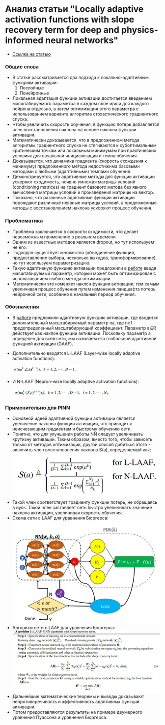 # Анализ статьи "Locally adaptive activation functions with slope recovery term for deep and physics-informed neural networks"

- [Ссылка на статью](https://arxiv.org/pdf/1909.12228.pdf)

### Общие слова
- В статье рассматривается два подхода к локально-адаптивным функциям активации:    
    1. Послойные
    2. Понейронные
- Локальная адаптация функции активации достигается введением масштабируемого параметра в каждом слое и/или для каждого нейрона отдельно, а затем оптимизация этого параметра с использованием варианта алгоритма стохастического градиентного спуска.
- Чтобы увеличить скорость обучения, в функцию потерь добавляется член восстановления наклона на основе наклона функции активации.
- Математически доказывается, что в предложенном методе алгоритмы градиентного спуска не стягиваются к субоптимальным критическим точкам или локальным минимумам при практических условиях для начальной инициализации и темпа обучения. 
- Доказывается, что динамика градиента (скорость схождения к минимуму) предложенного метода недостижима базовыми методами с любыми (адаптивными) темпами обучения. 
- Демонстрируется, что адаптивные методы для функции активации ускоряют сходимость, неявно умножая матрицы условий (conditioning matrices) на градиент базового метода без явного вычисления матрицы условий и произведения матрицы на вектор. 
- Показано, что различные адаптивные функции активации порождают различные неявные матрицы условий, а предложенные методы с восстановлением наклона ускоряют процесс обучения.

### Проблематика
- Проблема заключается в скорости сходимости, что делает невозможным применение в реальном времени.
- Одним из известных методов является dropout, но тут используем не его.
- Подходов существует множество (объединение функций, предоставление выбора, несколько выходов, трансформирование), но тут исопльзуем параметризацию.
- Такую адаптивную функцию активации предложили в [работе](https://www.sciencedirect.com/science/article/pii/S0021999119308411) введя масштабируемый параметр, который может быть оптимизирован с использованием любого метода оптимизации. 
- Математически это изменяет наклон функции активации, тем самым увеличивая процесс обучения путем изменения ландшафта потерь нейронной сети, особенно в начальный период обучения.

### Обозначения
- В [работе](https://www.sciencedirect.com/science/article/pii/S0021999119308411) предложили адаптивную функцию активации, где вводится дополнительный масштабируемый параметр na, где n≥1 - предопределенный масштабирующий коэффициент. Параметр a∈R действует как наклон функции активации. Поскольку параметр a определен для всей сети, мы называем его глобальной адаптивной функцией активации (GAAF).
- Дополнительно вводятся L-LAAF (Layer-wise locally adaptive activation functions):

    ![L-LAAF](assets/L-LAAF.jpg)
- И N-LAAF (Neuron-wise locally adaptive activation functions):

    ![L-LAAF](assets/N-LAAF.jpg)

### Применительно для PINN
- Основной идеей адаптивной функции активации является увеличение наклона функции активации, что приводит к неисчезающим градиентам и быстрому обучению сети. 
- Понятно, что для улучшения работы NN следует увеличивать крутизну активации. Таким образом, вместо того, чтобы зависеть только от методов оптимизации, другой способ добиться этого - включить член восстановления наклона S(a), определяемый как:
    ![Slope recovery term](assets/slope.jpg)
- Такой член соответствует градиенту функции потерь, не обращаясь в нуль. Такой член заставляет сеть быстро увеличивать значение наклона активации, увеличивая скорость обучения.
- Схема сети с LAAF для уравнения Бюргерса:
    ![Schematic of LAAF-PINN for the Burgers equation](assets/schemeLAAF.jpg)
- Алгоритм сети с LAAF для уравнения Бюргерса:
    ![Algorithm of LAAF-PINN for the Burgers equation](assets/algoLAAF.jpg)
- Дальнейшие математические теоремы и выводы доказывают непротиворечивость и эффективность адаптивных функций активации.
- Потом предоставляются результаты на примере двумерного уравнения Пуассона и уравнения Бюргерса.